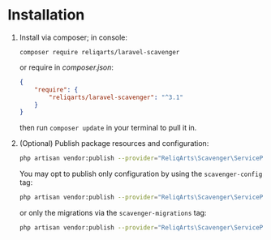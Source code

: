 # Installation

1. Install via composer; in console: 
   ```
   composer require reliqarts/laravel-scavenger
   ``` 
   or require in *composer.json*:
   ```json
   {
       "require": {
           "reliqarts/laravel-scavenger": "^3.1"
       }
   }
   ```
   then run `composer update` in your terminal to pull it in.
   
 2. (Optional) Publish package resources and configuration:
   
       ```bash
       php artisan vendor:publish --provider="ReliqArts\Scavenger\ServiceProvider"
       ``` 
       
       You may opt to publish only configuration by using the `scavenger-config` tag:
       
       ```bash
       php artisan vendor:publish --provider="ReliqArts\Scavenger\ServiceProvider" --tag="scavenger-config"
       ``` 
       
       or only the migrations via the `scavenger-migrations` tag:
          
       ```bash
       php artisan vendor:publish --provider="ReliqArts\Scavenger\ServiceProvider" --tag="scavenger-migrations"
       ``` 


